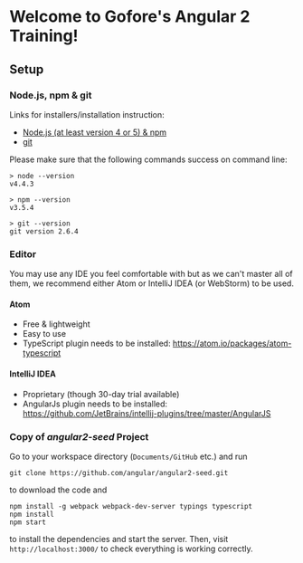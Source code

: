 # Welcome to Gofore's Angular 2 Training!
## Setup
### Node.js, npm & git

Links for installers/installation instruction:
- [Node.js (at least version 4 or 5) & npm](https://nodejs.org/)
- [git](http://git-scm.com/)

Please make sure that the following commands success on command line:

```shell
> node --version
v4.4.3

> npm --version
v3.5.4

> git --version
git version 2.6.4
```

### Editor

You may use any IDE you feel comfortable with but as we can't master all of them, we recommend either Atom or IntelliJ IDEA (or WebStorm) to be used.

#### Atom
- Free & lightweight
- Easy to use
- TypeScript plugin needs to be installed: https://atom.io/packages/atom-typescript

#### IntelliJ IDEA
- Proprietary (though 30-day trial available)
- AngularJs plugin needs to be installed: https://github.com/JetBrains/intellij-plugins/tree/master/AngularJS

### Copy of _angular2-seed_ Project
Go to your workspace directory (`Documents/GitHub` etc.) and run

```shell
git clone https://github.com/angular/angular2-seed.git
```

to download the code and

```shell
npm install -g webpack webpack-dev-server typings typescript
npm install
npm start
```

to install the dependencies and start the server. Then, visit `http://localhost:3000/` to check everything is working correctly.

